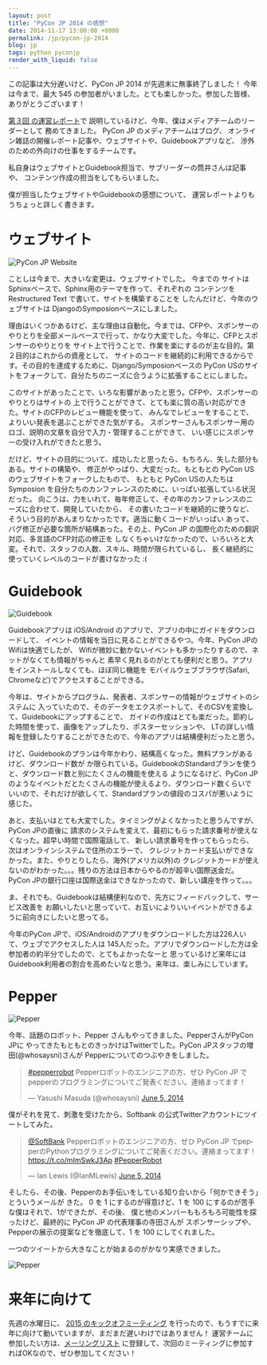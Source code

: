```yaml
---
layout: post
title: "PyCon JP 2014 の感想"
date: 2014-11-17 13:00:00 +0000
permalink: /jp/pycon-jp-2014
blog: jp
tags: python pyconjp
render_with_liquid: false
---
```


この記事は大分遅いけど、PyCon JP 2014 が先週末に無事終了しました！
今年は今まで、最大 545 の参加者がいました。とても楽しかった。参加した皆様、
ありがとうございます！

[第３回 の運営レポート](http://codezine.jp/article/detail/8198)で
説明しているけど、今年、僕はメディアチームのリーダーとして
務めてきました。 PyCon JP のメディアチームはブログ、
オンライン雑誌の開催レポート記事や、ウェブサイトや、Guidebookアプリなど、
渉外のための外向けの仕事をするチームです。

私自身はウェブサイトとGuidebook担当で、サブリーダーの筒井さんは記事や、
コンテンツ作成の担当をしてもらいました。

僕が担当したウェブサイトやGuidebookの感想について、
運営レポートよりもうちょっと詳しく書きます。

# ウェブサイト

![PyCon JP Website](https://storage.googleapis.com/static.ianlewis.org/prod/img/724/pycon.jp_medium.png)

ことしは今まで、大きいな変更は、ウェブサイトでした。 今までの
サイトはSphinxベースで、Sphinx用のテーマを作って、それぞれの
コンテンツをRestructured Text で書いて、サイトを構築することを
したんだけど、今年のウェブサイトは DjangoのSymposionベースにしました。

理由はいくつかあるけど、主な理由は自動化。今までは、CFPや、スポンサーの
やりとりを全部メールベースで行って、かなり大変でした。今年に、CFPとスポンサーのやりとりを
サイト上で行うことで、作業を楽にするのが主な目的。第２目的はこれからの資産として、
サイトのコードを継続的に利用できるからです。その目的を達成するために、Django/Symposionベースの
PyCon USのサイトをフォークして、自分たちのニーズに合うように拡張することにしました。

このサイトがあったことで、いろな影響があったと思う。CFPや、スポンサーのやりとりはサイトの
上で行うことができて、とても楽に質の高い対応ができた。サイトのCFPのレビュー機能を使って、
みんなでレビューをすることで、よりいい発表を選ぶことができた気がする。
スポンサーさんもスポンサー用のロゴ、説明の文章を自分で入力・管理することができて、
いい感じにスポンサーの受け入れができたと思う。

だけど、サイトの目的について、成功したと思ったら、もちろん、失した部分もある。サイトの構築や、
修正がやっぱり、大変だった。もともとの PyCon US のウェブサイトをフォークしたもので、
もともと PyCon USの人たちは Symposion を自分たちのカンファレンスのために、いっぱい拡張している状況だった。
向こうは、力をいれて、毎年修正して、その年のカンファレンスのニーズに合わせて、開発していたから、
その書いたコードを継続的に使うなど、そういう目的があんまりなかったです。適当に動くコードがいっぱい
あって、バグ修正が必要な箇所が結構あった。その上、PyCon JP の国際化のための翻訳対応、多言語のCFP対応の修正を
しなくちゃいけなかったので、いろいろと大変。それで、スタッフの人数、スキル、時間が限られているし、
長く継続的に使っていくレベルのコードが書けなかった :(

# Guidebook

![Guidebook](https://storage.googleapis.com/static.ianlewis.org/prod/img/724/2014-11-14_09.02.13_small.png)

Guidebookアプリは iOS/Android のアプリで、アプリの中にガイドをダウンロードして、
イベントの情報を当日に見ることができるやつ。今年、PyCon JPのWifiは快適でしたが、
Wifiが微妙に動かないイベントも多かったりするので、ネットがなくても情報がちゃんと
素早く見れるのがとても便利だと思う。アプリをインストールしなくても、ほぼ同じ機能を
モバイルウェブブラウザ(Safari, Chromeなど)でアクセスすることができる。

今年は、サイトからプログラム、発表者、スポンサーの情報がウェブサイトのシステムに
入っていたので、そのデータをエクスポートして、そのCSVを変換して、Guidebookにアップすることで、
ガイドの作成はとても楽だった。節約した時間を使って、画像をアップしたり、ポスターセッションや、
LTの詳しい情報を登録したりすることができたので、今年のアプリは結構便利だったと思う。

けど、Guidebookのプランは今年かわり、結構高くなった。無料プランがあるけど、ダウンロード数が
か限られている。GuidebookのStandardプランを使うと、ダウンロード数と別にたくさんの機能を使える
ようになるけど、PyCon JPのようなイベントだとたくさんの機能が使えるより、ダウンロード数くらいで
いいので、それだけが欲しくて、Standardプランの値段のコスパが悪いように感じた。

あと、支払いはとても大変でした。タイミングがよくなかったと思うんですが、PyCon JPの直後に
請求のシステムを変えて、最初にもらった請求番号が使えなくなった。超早い時間で国際電話して、
新しい請求番号を作ってもらったら、次はオンラインシステムで住所のエラーで、
クレジットカード支払いができなかった。また、やりとりしたら、海外(アメリカ以外)の
クレジットカードが使えないのがわかった。。。残りの方法は日本からやるのが超辛い国際送金だ。
PyCon JPの銀行口座は国際送金はできなかったので、新しい講座を作って。。。

ま、それでも、Guidebookは結構便利なので、先方にフィードバックして、サービス改善を
お願いしたいと思っていて、お互いによりいいイベントができるように前向きにしたいと思ってる。

今年のPyCon JPで、iOS/Androidのアプリをダウンロードした方は226人いて、ウェブでアクセスした人は
145人だった。アプリでダウンロードした方は全参加者の約半分でしたので、とてもよかったなーと
思っているけど来年にはGuidebook利用者の割合を高めたいなと思う。来年は、楽しみにしています。

# Pepper

![Pepper](https://storage.googleapis.com/static.ianlewis.org/prod/img/724/pepper_4_medium.jpg)

今年、話題のロボット、Pepper さんもやってきました。PepperさんがPyCon JPに
やってきたもともとのきっかけはTwitterでした。PyCon JPスタッフの増田(@whosaysni)さんが
Pepperについてのつぶやきをしました。

<blockquote class="twitter-tweet" lang="en"><p><a href="https://twitter.com/hashtag/pepperrobot?src=hash">#pepperrobot</a> Pepperロボットのエンジニアの方、ぜひ PyCon JP でpepperのプログラミングについてご発表ください。連絡まってます！</p>&mdash; Yasushi Masuda (@whosaysni) <a href="https://twitter.com/whosaysni/status/474480236491321345">June 5, 2014</a></blockquote>

僕がそれを見て、刺激を受けたから、Softbank の公式Twitterアカウントにツイートしてみた。

<blockquote class="twitter-tweet" lang="en"><p><a href="https://twitter.com/SoftBank">@SoftBank</a> Pepperロボットのエンジニアの方、ぜひ PyCon JP でpepperのPythonプログラミングについてご発表ください。連絡まってます！ <a href="https://t.co/mImSwkJ3Ap">https://t.co/mImSwkJ3Ap</a> <a href="https://twitter.com/hashtag/PepperRobot?src=hash">#PepperRobot</a></p>&mdash; Ian Lewis (@IanMLewis) <a href="https://twitter.com/IanMLewis/status/474483086575403008">June 5, 2014</a></blockquote>

そしたら、その後、Pepperのお手伝いをしている知り合いから「何かできそう」とういうメールが
きた。 0 を 1 にするのが得意けど、1 を 100 にするのが苦手な僕はそれで、1ができたが、その後、
僕と他のメンバーももろもろ可能性を探ったけど、最終的に PyCon JP の代表理事の寺田さんが
スポンサーシップや、Pepperの展示の提案などを徹底して、1 を 100 にしてくれました。

一つのツイートから大きなことが始まるのがかなり実感できました。

![Pepper](https://storage.googleapis.com/static.ianlewis.org/prod/img/724/pepper_1_medium.jpg)

# 来年に向けて

先週の水曜日に、 [2015 のキックオフミーティング](http://pyconjp.connpass.com/event/9214/)
を行ったので、もうすでに来年に向けて動いていますが、まだまだ遅いわけではありません！
運営チームに参加したい方は、[メーリングリスト](https://groups.google.com/d/forum/pycon-organizers-jp)
に登録して、次回のミーティングに参加すればOKなので、ぜひ参加してください！
